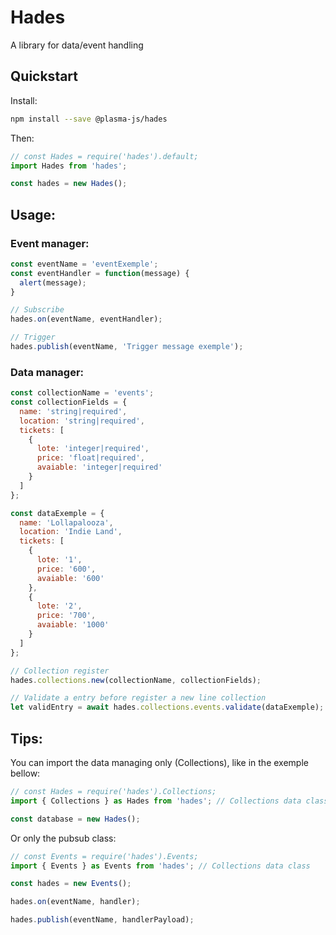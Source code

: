 # Hades

A library for data/event handling

## Quickstart

Install:
```bash
npm install --save @plasma-js/hades
```

Then:
```javascript
// const Hades = require('hades').default;
import Hades from 'hades';

const hades = new Hades();
```

## Usage:

### Event manager:

```javascript
const eventName = 'eventExemple';
const eventHandler = function(message) {
  alert(message);
}

// Subscribe
hades.on(eventName, eventHandler);

// Trigger
hades.publish(eventName, 'Trigger message exemple');
```

### Data manager:

```javascript
const collectionName = 'events';
const collectionFields = {
  name: 'string|required',
  location: 'string|required',
  tickets: [
    {
      lote: 'integer|required',
      price: 'float|required',
      avaiable: 'integer|required'
    }
  ]
};

const dataExemple = {
  name: 'Lollapalooza',
  location: 'Indie Land',
  tickets: [
    {
      lote: '1',
      price: '600',
      avaiable: '600'
    },
    {
      lote: '2',
      price: '700',
      avaiable: '1000'
    }
  ]
};

// Collection register
hades.collections.new(collectionName, collectionFields);

// Validate a entry before register a new line collection
let validEntry = await hades.collections.events.validate(dataExemple);
```

## Tips:

You can import the data managing only (Collections), like in the exemple bellow:

```javascript
// const Hades = require('hades').Collections;
import { Collections } as Hades from 'hades'; // Collections data class

const database = new Hades();
```

Or only the pubsub class:

```javascript
// const Events = require('hades').Events;
import { Events } as Events from 'hades'; // Collections data class

const hades = new Events();

hades.on(eventName, handler);

hades.publish(eventName, handlerPayload);
```